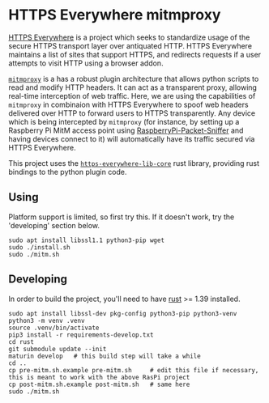 # HTTPS Everywhere mitmproxy

[HTTPS Everywhere](https://www.eff.org/https-everywhere) is a project which seeks to standardize usage of the secure HTTPS transport layer over antiquated HTTP.  HTTPS Everywhere maintains a list of sites that support HTTPS, and redirects requests if a user attempts to visit HTTP using a browser addon.

[`mitmproxy`](https://mitmproxy.org/) is a has a robust plugin architecture that allows python scripts to read and modify HTTP headers.  It can act as a transparent proxy, allowing real-time interception of web traffic.  Here, we are using the capabilities of `mitmproxy` in combinaion with HTTPS Everywhere to spoof web headers delivered over HTTP to forward users to HTTPS transparently.  Any device which is being intercepted by `mitmproxy` (for instance, by setting up a Raspberry Pi MitM access point using [RaspberryPi-Packet-Sniffer](https://github.com/Hainish/RaspberryPi-Packet-Sniffer) and having devices connect to it) will automatically have its traffic secured via HTTPS Everywhere.

This project uses the [`https-everywhere-lib-core`](https://github.com/EFForg/https-everywhere-lib-core/) rust library, providing rust bindings to the python plugin code.

## Using

Platform support is limited, so first try this.  If it doesn't work, try the 'developing' section below.

    sudo apt install libssl1.1 python3-pip wget
    sudo ./install.sh
    sudo ./mitm.sh

## Developing

In order to build the project, you'll need to have [rust](https://rust-lang.org/) >= 1.39 installed.

    sudo apt install libssl-dev pkg-config python3-pip python3-venv
    python3 -m venv .venv
    source .venv/bin/activate
    pip3 install -r requirements-develop.txt
    cd rust
    git submodule update --init
    maturin develop   # this build step will take a while
    cd ..
    cp pre-mitm.sh.example pre-mitm.sh     # edit this file if necessary, this is meant to work with the above RasPi project
    cp post-mitm.sh.example post-mitm.sh   # same here
    sudo ./mitm.sh
